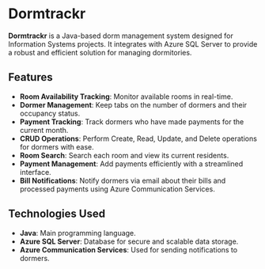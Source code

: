 # Dormtrackr

**Dormtrackr** is a Java-based dorm management system designed for Information Systems projects. It integrates with Azure SQL Server to provide a robust and efficient solution for managing dormitories.

## Features

- **Room Availability Tracking**: Monitor available rooms in real-time.
- **Dormer Management**: Keep tabs on the number of dormers and their occupancy status.
- **Payment Tracking**: Track dormers who have made payments for the current month.
- **CRUD Operations**: Perform Create, Read, Update, and Delete operations for dormers with ease.
- **Room Search**: Search each room and view its current residents.
- **Payment Management**: Add payments efficiently with a streamlined interface.
- **Bill Notifications**: Notify dormers via email about their bills and processed payments using Azure Communication Services.

## Technologies Used

- **Java**: Main programming language.
- **Azure SQL Server**: Database for secure and scalable data storage.
- **Azure Communication Services**: Used for sending notifications to dormers.
